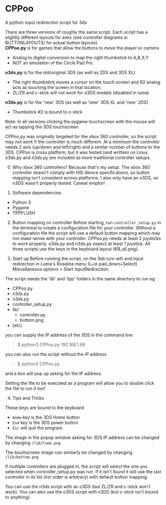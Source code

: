 # CPPoo
A python input redirection script for 3ds

There are three versions of roughly the same script. Each script has a slightly different layouts for axes (see controller diagrams in BUTTONLAYOUTS/ for actual button layouts).  
**CPPoo.py** is for games that allow the buttons to move the player or camera 
* Analog to digital conversion to map the right thumbstick to A,B,X,Y
* NOT an emulation of  the Circle Pad Pro

**o3ds.py** is for the old/original 3DS (as well as 2DS and 3DS XL)
* The right thumbstick moves a cursor on the touch screen and R2 analog acts as touching the screen in that location. 
* ZL/ZR and c-stick will not work for o3DS models (disabled in luma)

**n3ds.py** is for the 'new' 3DS (as well as  'new' 3DS XL and 'new' 2DS)
* Thumbstick #2 is bound to c-stick

Note: In all versions clicking the pygame touchscreen with the mouse will act as tapping the 3DS touchscreen

CPPoo.py was originally targeted for the xbox 360 controller, so the script may not work if the controller is much different. At a minimum the controller needs 2 axis (up/down and left/right) and a similar number of buttons to the 3DS.  CPPoo is cross platform, but it was tested (and written) on Linux. o3ds.py and n3ds.py are included as more traditional controller setups. 

0) Why xbox 360 controllers?
Because that's my setup. The xbox 360 controller doesn't comply with HID device specifications, so button mapping isn't consistent across platforms. I also only have an o3DS, so n3DS wasn't properly tested. Caveat emptor!


1) Software dependencies 
- Python 3
- Pygame 
- TPPFLUSH


2) Button mapping on controller
Before starting, run `controller_setup.py` in the terminal to create a configuration file for your controller. Without a configuration file the script will use a default button mapping which may not make sense with your controller. CPPoo.py needs at least 2 joysticks to work properly. o3ds.py and n3ds.py expect at least 1 joystick. All three scripts use the keys in the keyboard layout (KB_all.png). 


3) Start up
Before running the script, on the 3ds turn wifi and input redirection in Luma's Rosalina menu (L+d-pad_down+Select) Miscellaneous options > Start InputRedirection. 

The script needs the 'lib' and 'tpp' folders in the same directory to run eg
- CPPoo.py
- n3ds.py
- o3ds.py
- controller_setup.py
- lib/
  - controller.py
  - bottom.png
- (etc)

you can supply the IP address of the 3DS in the command line:
> $ python3 CPPoo.py 192.168.1.99

you can also run the script without the IP address
> $ python3 CPPoo.py 

and a box will pop up asking for the IP address. 

Setting the file to be executed as a program will allow you to double click the file to run it too!


4) Tips and Tricks

These keys are bound to the keyboard
- `Home` key is the 3DS Home button
- `End` key is the 3DS power button
- `Esc` will quit the program 

The image in the popup window asking for 3DS IP address can be changed by changing `/lib/luma.png`

The touchscreen image can similarly be changed by changing `/lib/bottom.png`

If multiple controllers are plugged in, the script will select the one you selected when controller_setup.py was run. If it isn't found  it will use the last controller in its list (list order is arbitrary) with default button mapping.

You can use the n3ds script with an o3DS (but ZL/ZR and c-stick won't work).
You can also use the o3DS script with n3DS (but c-stick isn't bound to anything)

